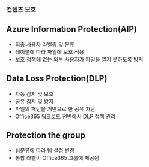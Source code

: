### 컨텐츠 보호
## Azure Information Protection(AIP)
- 최종 사용자 라벨링 및 분류
- 레이블에 따라 파일에 보호 적용 
- 보호 정책에 없는 외부 사용자가 파일을 열지 못하도록 방지
## Data Loss Protection(DLP)
- 자동 감지 및 보호
- 공유 감지 및 방지
- 파일의 패턴을 기반으로 한 공유 차단
- Office365 워크로드 전반에서 DLP 정책 관리
## Protection the group
- 팀분류에 따라 팀 설정 변경
- 통합 라벨이 Office365 그룹에 제공됨
